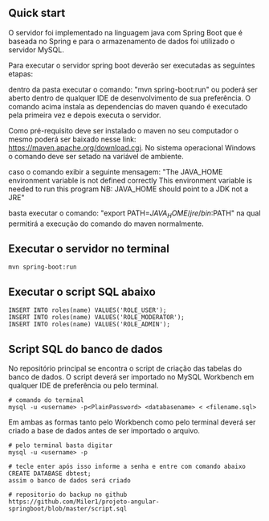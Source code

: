 
## Quick start

O servidor foi implementado na linguagem java com Spring Boot que é baseada no Spring e para o armazenamento de dados foi utilizado o servidor MySQL.

Para executar o servidor spring boot deverão ser executadas as seguintes etapas:

dentro da pasta executar o comando:
"mvn spring-boot:run" ou poderá ser aberto dentro de qualquer IDE de desenvolvimento de sua preferência.
O comando acima instala as dependencias do maven quando é executado pela primeira vez e depois executa o servidor.

Como pré-requisito deve ser instalado o maven no seu computador o mesmo poderá ser baixado nesse link: https://maven.apache.org/download.cgi. No sistema operacional Windows o comando deve ser setado na variável de ambiente.

caso o comando exibir a seguinte mensagem: 
"The JAVA_HOME environment variable is not defined correctly This environment variable is needed to run this program NB: JAVA_HOME should point to a JDK not a JRE" 

basta executar o comando:
"export PATH=$JAVA_HOME/jre/bin:$PATH" na qual permitirá a execução do comando do maven normalmente.

## Executar o servidor no terminal
```
mvn spring-boot:run
```

## Executar o script SQL abaixo
```
INSERT INTO roles(name) VALUES('ROLE_USER');
INSERT INTO roles(name) VALUES('ROLE_MODERATOR');
INSERT INTO roles(name) VALUES('ROLE_ADMIN');
```

## Script SQL do banco de dados

No repositório principal se encontra o script de criação das tabelas do banco de dados. O script deverá ser importado no MySQL Workbench em qualquer IDE de preferência ou pelo terminal.

```
# comando do terminal
mysql -u <username> -p<PlainPassword> <databasename> < <filename.sql>
```

Em ambas as formas tanto pelo Workbench como pelo terminal deverá ser criado a base de dados antes de ser importado o arquivo.

```
# pelo terminal basta digitar
mysql -u <username> -p 

# tecle enter após isso informe a senha e entre com comando abaixo
CREATE DATABASE dbtest; 
assim o banco de dados será criado
```

```
# repositorio do backup no github
https://github.com/Miler1/projeto-angular-springboot/blob/master/script.sql

```

